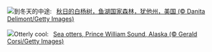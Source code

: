 ![](https://www.bing.com/th?id=OHR.AspenEquinox_ZH-CN5474695693_UHD.jpg&w=1000)到冬天的中途:&nbsp;&ensp;[秋日的白杨树，鱼湖国家森林，犹他州，美国 (© Danita Delimont/Getty Images)](https://www.bing.com/th?id=OHR.AspenEquinox_ZH-CN5474695693_UHD.jpg)
<br><br/>
![](https://www.bing.com/th?id=OHR.IceOtters_EN-US7982442590_UHD.jpg&w=1000)Otterly cool:&nbsp;&ensp;[Sea otters, Prince William Sound, Alaska (© Gerald Corsi/Getty Images)](https://www.bing.com/th?id=OHR.IceOtters_EN-US7982442590_UHD.jpg)
<br><br/>

